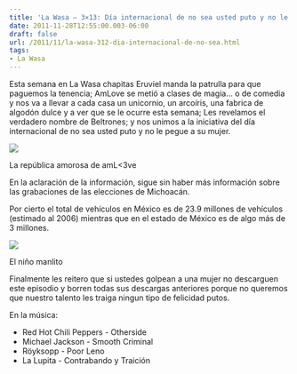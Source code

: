 ```yaml
---
title: 'La Wasa – 3×13: Día internacional de no sea usted puto y no le pegue a su mujer.'
date: 2011-11-28T12:55:00.003-06:00
draft: false
url: /2011/11/la-wasa-312-dia-internacional-de-no-sea.html
tags: 
- La Wasa
---
```


Esta semana en La Wasa chapitas Eruviel manda la patrulla para que paguemos la tenencia; AmLove se metió a clases de magia... o de comedia y nos va a llevar a cada casa un unicornio, un arcoíris, una fabrica de algodón dulce y a ver que se le ocurre esta semana; Les revelamos el verdadero nombre de Beltrones; y nos unimos a la iniciativa del día internacional de no sea usted puto y no le pegue a su mujer.

  

[![](http://zillas.la-wasa.com/wp-content/uploads/2011/11/amlove.gif)](http://zillas.la-wasa.com/wp-content/uploads/2011/11/amlove.gif)

La república amorosa de amL<3ve

  
  
En la aclaración de la información, sigue sin haber más información sobre las grabaciones de las elecciones de Michoacán.  
  
Por cierto el total de vehículos en México es de 23.9 millones de vehículos (estimado al 2006) mientras que en el estado de México es de algo más de 3 millones.

[![](http://zillas.la-wasa.com/wp-content/uploads/2011/11/manlio-fabio-beltrones.jpg)](http://zillas.la-wasa.com/wp-content/uploads/2011/11/manlio-fabio-beltrones.jpg)

El niño manlito

Finalmente les reitero que si ustedes golpean a una mujer no descarguen este episodio y borren todas sus descargas anteriores porque no queremos que nuestro talento les traiga ningun tipo de felicidad putos.

  

  
En la música:

*   Red Hot Chili Peppers - Otherside
*   Michael Jackson - Smooth Criminal
*   Röyksopp - Poor Leno
*   La Lupita - Contrabando y Traición